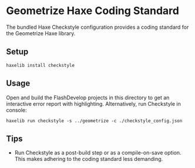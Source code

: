 # Geometrize Haxe Coding Standard

The bundled Haxe Checkstyle configuration provides a coding standard for the Geometrize Haxe library.

## Setup

```
haxelib install checkstyle
```

## Usage

Open and build the FlashDevelop projects in this directory to get an interactive error report with highlighting. Alternatively, run Checkstyle in console:

```
haxelib run checkstyle -s ../geometrize -c ./checkstyle_config.json
```

## Tips
* Run Checkstyle as a post-build step or as a compile-on-save option. This makes adhering to the coding standard less demanding.
